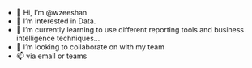 - 👋 Hi, I’m @wzeeshan
- 👀 I’m interested in Data.
- 🌱 I’m currently learning to use different reporting tools and business intelligence techniques...
- 💞️ I’m looking to collaborate on with my team
- 📫 via email or teams

<!---
wzeeshan/wzeeshan is a ✨ special ✨ repository because its `README.md` (this file) appears on your GitHub profile.
You can click the Preview link to take a look at your changes.
--->
